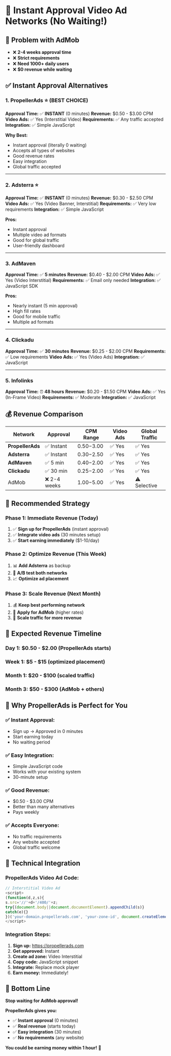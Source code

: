 # 🚀 Instant Approval Video Ad Networks (No Waiting!)

## 🎯 Problem with AdMob
- ❌ **2-4 weeks approval time**
- ❌ **Strict requirements** 
- ❌ **Need 1000+ daily users**
- ❌ **$0 revenue while waiting**

## ✅ Instant Approval Alternatives

### 1. **PropellerAds** ⭐ (BEST CHOICE)
**Approval Time:** ✅ **INSTANT** (0 minutes)
**Revenue:** $0.50 - $3.00 CPM
**Video Ads:** ✅ Yes (Interstitial Video)
**Requirements:** ✅ Any traffic accepted
**Integration:** ✅ Simple JavaScript

**Why Best:**
- Instant approval (literally 0 waiting)
- Accepts all types of websites
- Good revenue rates
- Easy integration
- Global traffic accepted

---

### 2. **Adsterra** ⭐
**Approval Time:** ✅ **INSTANT** (0 minutes)
**Revenue:** $0.30 - $2.50 CPM
**Video Ads:** ✅ Yes (Video Banner, Interstitial)
**Requirements:** ✅ Very low requirements
**Integration:** ✅ Simple JavaScript

**Pros:**
- Instant approval
- Multiple video ad formats
- Good for global traffic
- User-friendly dashboard

---

### 3. **AdMaven**
**Approval Time:** ✅ **5 minutes**
**Revenue:** $0.40 - $2.00 CPM
**Video Ads:** ✅ Yes (Video Interstitial)
**Requirements:** ✅ Email only needed
**Integration:** ✅ JavaScript SDK

**Pros:**
- Nearly instant (5 min approval)
- High fill rates
- Good for mobile traffic
- Multiple ad formats

---

### 4. **Clickadu**
**Approval Time:** ✅ **30 minutes**
**Revenue:** $0.25 - $2.00 CPM
**Requirements:** ✅ Low requirements
**Video Ads:** ✅ Yes (Video Ads)
**Integration:** ✅ JavaScript

---

### 5. **Infolinks**
**Approval Time:** ⏰ **48 hours**
**Revenue:** $0.20 - $1.50 CPM
**Video Ads:** ✅ Yes (In-Frame Video)
**Requirements:** ✅ Moderate
**Integration:** ✅ JavaScript

## 💰 Revenue Comparison

| Network | Approval | CPM Range | Video Ads | Global Traffic |
|---------|----------|-----------|-----------|----------------|
| **PropellerAds** | ✅ Instant | $0.50-$3.00 | ✅ Yes | ✅ Yes |
| **Adsterra** | ✅ Instant | $0.30-$2.50 | ✅ Yes | ✅ Yes |
| **AdMaven** | ✅ 5 min | $0.40-$2.00 | ✅ Yes | ✅ Yes |
| **Clickadu** | ✅ 30 min | $0.25-$2.00 | ✅ Yes | ✅ Yes |
| AdMob | ❌ 2-4 weeks | $1.00-$5.00 | ✅ Yes | ⚠️ Selective |

## 🎯 Recommended Strategy

### **Phase 1: Immediate Revenue (Today)**
1. ✅ **Sign up for PropellerAds** (instant approval)
2. ✅ **Integrate video ads** (30 minutes setup)
3. ✅ **Start earning immediately** ($1-10/day)

### **Phase 2: Optimize Revenue (This Week)**
1. 📊 **Add Adsterra** as backup
2. 🎯 **A/B test both networks**
3. 📈 **Optimize ad placement**

### **Phase 3: Scale Revenue (Next Month)**
1. 💰 **Keep best performing network**
2. 📝 **Apply for AdMob** (higher rates)
3. 🚀 **Scale traffic for more revenue**

## 🚀 Expected Revenue Timeline

### **Day 1:** $0.50 - $2.00 (PropellerAds starts)
### **Week 1:** $5 - $15 (optimized placement)
### **Month 1:** $20 - $100 (scaled traffic)
### **Month 3:** $50 - $300 (AdMob + others)

## 🎯 Why PropellerAds is Perfect for You

### ✅ **Instant Approval:**
- Sign up → Approved in 0 minutes
- Start earning today
- No waiting period

### ✅ **Easy Integration:**
- Simple JavaScript code
- Works with your existing system
- 30-minute setup

### ✅ **Good Revenue:**
- $0.50 - $3.00 CPM
- Better than many alternatives
- Pays weekly

### ✅ **Accepts Everyone:**
- No traffic requirements
- Any website accepted
- Global traffic welcome

## 🔧 Technical Integration

### PropellerAds Video Ad Code:
```javascript
// Interstitial Video Ad
<script>
(function(d,z,s){
s.src='//'+d+'/400/'+z;
try{(document.body||document.documentElement).appendChild(s)}
catch(e){}
})('your-domain.propellerads.com', 'your-zone-id', document.createElement('script'))
</script>
```

### Integration Steps:
1. **Sign up:** https://propellerads.com
2. **Get approved:** Instant
3. **Create ad zone:** Video Interstitial
4. **Copy code:** JavaScript snippet
5. **Integrate:** Replace mock player
6. **Earn money:** Immediately!

## 🎯 Bottom Line

**Stop waiting for AdMob approval!**

**PropellerAds gives you:**
- ✅ **Instant approval** (0 minutes)
- ✅ **Real revenue** (starts today)
- ✅ **Easy integration** (30 minutes)
- ✅ **No requirements** (any website)

**You could be earning money within 1 hour!** 🚀
